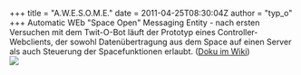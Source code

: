 +++
title = "A.W.E.S.O.M.E."
date = 2011-04-25T08:30:04Z
author = "typ_o"
+++
Automatic WEb "Space Open" Messaging Entity - nach ersten Versuchen mit
dem Twit-O-Bot läuft der Prototyp eines Controller-Webclients, der
sowohl Datenübertragung aus dem Space auf einen Server als auch
Steuerung der Spacefunktionen erlaubt. ([Doku im
Wiki](http://flipdot.org/wiki/index.php?title=Spaceprojekte/A.W.E.S.O.M.E.))  
[![](https://flipdot.org/blog/uploads/Schematic.serendipityThumb.png)](https://flipdot.org/blog/uploads/Schematic.png)
